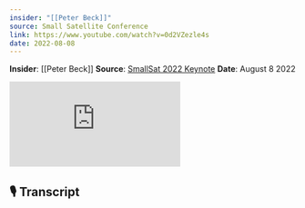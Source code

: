 ```yaml
---
insider: "[[Peter Beck]]"
source: Small Satellite Conference
link: https://www.youtube.com/watch?v=0d2VZezle4s
date: 2022-08-08
---
```


**Insider**: [[Peter Beck]]
**Source**: [SmallSat 2022 Keynote](https://www.youtube.com/watch?v=0d2VZezle4s)
**Date**: August 8 2022

<div class="responsive-video">
<iframe src="https://www.youtube.com/embed/0d2VZezle4s" title="Rocket Lab | Peter Beck - SmallSat 2022 Keynote" frameborder="0" allow="accelerometer; autoplay; clipboard-write; encrypted-media; gyroscope; picture-in-picture; web-share" referrerpolicy="strict-origin-when-cross-origin" allowfullscreen></iframe>
</div>

## 🎙️ Transcript
